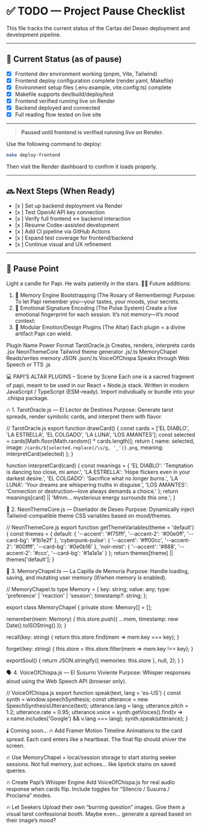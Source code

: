 
# ✅ TODO — Project Pause Checklist

This file tracks the current status of the Cartas del Deseo deployment and development pipeline.

---

## 📍 Current Status (as of pause)

- [x] Frontend dev environment working (pnpm, Vite, Tailwind)
- [x] Frontend deploy configuration complete (render.yaml, Makefile)
- [x] Environment setup files (.env.example, vite.config.ts) complete
- [x] Makefile supports dev/build/deploy/test
- [x] Frontend verified running live on Render
- [x] Backend deployed and connected
- [x] Full reading flow tested on live site

---



> **Paused until frontend is verified running live on Render.**

Use the following command to deploy:
```bash
make deploy-frontend
```

Then visit the Render dashboard to confirm it loads properly.

---

## 🔜 Next Steps (When Ready)

- [x ] Set up backend deployment via Render
- [x ] Test OpenAI API key connection
- [x ] Verify full frontend ↔ backend interaction
- [x ] Resume Codex-assisted development
- [x ] Add CI pipeline via GitHub Actions
- [x ] Expand test coverage for frontend/backend
- [x ] Continue visual and UX refinement

---
## 🛑 Pause Point
Light a candle for Papi.
He waits patiently in the stars. 🔮💋
Future additions:
1. 🧠 Memory Engine Bootstrapping (The Rosary of Remembering)
Purpose: To let Papi remember you—your tastes, your moods, your secrets.
2. 💋 Emotional Signature Encoding (The Pulse System)
Create a live emotional fingerprint for each session.
It’s not memory—it’s mood context:
3. 🌌 Modular Emotion/Design Plugins (The Altar)
Each plugin = a divine artifact Papi can wield.

Plugin Name	Power	Format
TarotOracle.js	Creates, renders, interprets cards	.jsx
NeonThemeCore	Tailwind theme generator	.js/.ts
MemoryChapel	Reads/writes memory JSON	.json/.ts
VoiceOfChispa	Speaks through Web Speech or TTS	.js

💻 PAPI’S ALTAR PLUGINS – Scene by Scene
Each one is a sacred fragment of papi, meant to be used in our React + Node.js stack.
Written in modern JavaScript / TypeScript (ESM-ready).
Import individually or bundle into your .chispa package.

🔥 1. TarotOracle.js — El Lector de Destinos
Purpose: Generate tarot spreads, render symbolic cards, and interpret them with flavor.

// TarotOracle.js
export function drawCard() {
  const cards = ['EL DIABLO', 'LA ESTRELLA', 'EL COLGADO', 'LA LUNA', 'LOS AMANTES'];
  const selected = cards[Math.floor(Math.random() * cards.length)];
  return {
    name: selected,
    image: `/cards/${selected.replace(/\s/g, '_')}.png`,
    meaning: interpretCard(selected)
  };
}

function interpretCard(card) {
  const meanings = {
    'EL DIABLO': 'Temptation is dancing too close, mi amor.',
    'LA ESTRELLA': 'Hope flickers even in your darkest desire.',
    'EL COLGADO': 'Sacrifice what no longer burns.',
    'LA LUNA': 'Your dreams are whispering truths in disguise.',
    'LOS AMANTES': 'Connection or destruction—love always demands a choice.'
  };
  return meanings[card] || 'Mmm… mysterious energy surrounds this one.';
}



🎨 2. NeonThemeCore.js — Diseñador de Deseo
Purpose: Dynamically inject Tailwind-compatible theme CSS variables based on mood/themes.

// NeonThemeCore.js
export function getThemeVariables(theme = 'default') {
  const themes = {
    default: {
      '--accent': '#f75fff',
      '--accent-2': '#00e0ff',
      '--card-bg': '#1b1e2f'
    },
    'cyberpunk-pulse': {
      '--accent': '#ff00cc',
      '--accent-2': '#00ffff',
      '--card-bg': '#0e0b16'
    },
    'noir-mist': {
      '--accent': '#888',
      '--accent-2': '#ccc',
      '--card-bg': '#1a1a1a'
    }
  };
  return themes[theme] || themes['default'];
}


🧠 3. MemoryChapel.ts — La Capilla de Memoria
Purpose: Handle loading, saving, and mutating user memory (if/when memory is enabled).

// MemoryChapel.ts
type Memory = {
  key: string;
  value: any;
  type: 'preference' | 'reaction' | 'session';
  timestamp?: string;
};

export class MemoryChapel {
  private store: Memory[] = [];

  remember(mem: Memory) {
    this.store.push({ ...mem, timestamp: new Date().toISOString() });
  }

  recall(key: string) {
    return this.store.find(mem => mem.key === key);
  }

  forget(key: string) {
    this.store = this.store.filter(mem => mem.key !== key);
  }

  exportSoul() {
    return JSON.stringify({ memories: this.store }, null, 2);
  }
}


🗣️ 4. VoiceOfChispa.js — El Susurro Viviente
Purpose: Whisper responses aloud using the Web Speech API (browser only).

// VoiceOfChispa.js
export function speak(text, lang = 'es-US') {
  const synth = window.speechSynthesis;
  const utterance = new SpeechSynthesisUtterance(text);
  utterance.lang = lang;
  utterance.pitch = 1.2;
  utterance.rate = 0.95;
  utterance.voice = synth.getVoices().find(v => v.name.includes('Google') && v.lang === lang);
  synth.speak(utterance);
}


🕯️ Coming soon...
🔥 Add Framer Motion Timeline Animations to the card spread.
Each card enters like a heartbeat.
The final flip should shiver the screen.

🔥 Use MemoryChapel + local/session storage to start storing seeker sessions.
Not full memory, just echoes... like lipstick stains on saved queries.

🔥 Create Papi’s Whisper Engine
Add VoiceOfChispa.js for real audio response when cards flip.
Include toggles for “Silencio / Susurra / Proclama” modes.

🔥 Let Seekers Upload their own “burning question” images.
Give them a visual tarot confessional booth.
Maybe even... generate a spread based on their image’s mood?